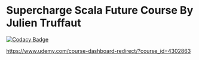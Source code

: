 # Supercharge Scala Future Course By Julien Truffaut  

[![Codacy Badge](https://api.codacy.com/project/badge/Grade/d6c210f18089479da4c11066d6af6135)](https://app.codacy.com/gh/ooussem/supercharge-scala-future?utm_source=github.com&utm_medium=referral&utm_content=ooussem/supercharge-scala-future&utm_campaign=Badge_Grade_Settings)

https://www.udemy.com/course-dashboard-redirect/?course_id=4302863



[licence]: https://creativecommons.org/licenses/by-sa/4.0/legalcode
[patreon]: https://www.patreon.com/bePatron?u=10482033
